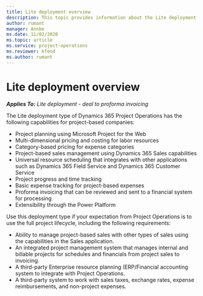 ```yaml
---
title: Lite deployment overview
description: This topic provides information about the Lite deployment of Dynamics 365 Project Operations.
author: rumant
manager: Annbe
ms.date: 11/02/2020
ms.topic: article
ms.service: project-operations
ms.reviewer: kfend 
ms.author: rumant
---
```


# Lite deployment overview

_**Applies To:** Lite deployment - deal to proforma invoicing_

The Lite deployment type of Dynamics 365 Project Operations has the following capabilities for project-based companies:

- Project planning using Microsoft Project for the Web
- Multi-dimensional pricing and costing for labor resources
- Category-based pricing for expense categories
- Project-based sales management using Dynamics 365 Sales capabilities
- Universal resource scheduling that integrates with other applications such as Dynamics 365 Field Service and Dynamics 365 Customer Service
- Project progress and time tracking
- Basic expense tracking for project-based expenses
- Proforma invoicing that can be reviewed and sent to a financial system for processing
- Extensibility through the Power Platform

Use this deployment type if your expectation from Project Operations is to use the full project lifecycle, including the following requirements:

- Ability to manage project-based sales with other types of sales using the capabilities in the Sales application.
- An integrated project management system that manages internal and billable projects for schedules and financials from project sales to invoicing.
- A third-party Enterprise resource planning (ERP/Financial accounting system to integrate with Project Operations.
- A third-party system to work with sales taxes, exchange rates, expense reimbursements, and non-project expenses.

